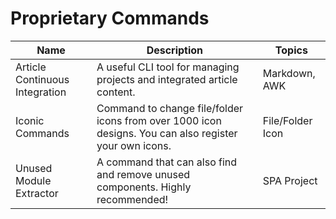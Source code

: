 # Proprietary Commands

| Name | Description | Topics |
| --- | --- | --- |
| Article Continuous Integration | A useful CLI tool for managing projects and integrated article content. | Markdown, AWK |
| Iconic Commands | Command to change file/folder icons from over 1000 icon designs. You can also register your own icons. | File/Folder Icon | 
| Unused Module Extractor | A command that can also find and remove unused components. Highly recommended! | SPA Project |

